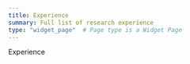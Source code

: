 ```yaml
---
title: Experience
summary: Full list of research experience
type: "widget_page"  # Page type is a Widget Page
---
```


Experience